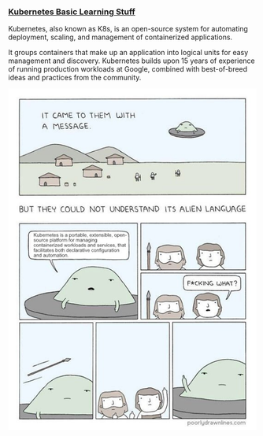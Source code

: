 ### [Kubernetes Basic Learning Stuff][1]
Kubernetes, also known as K8s, is an open-source system for automating deployment, scaling, and management of containerized applications.

It groups containers that make up an application into logical units for easy management and discovery. Kubernetes builds upon 15 years of experience of running production workloads at Google, combined with best-of-breed ideas and practices from the community.

[1]:https://kubernetes.io/ "Kubernetes Basic Learning Stuff"

![Image of SWE](Pictures/readme.jpg)
